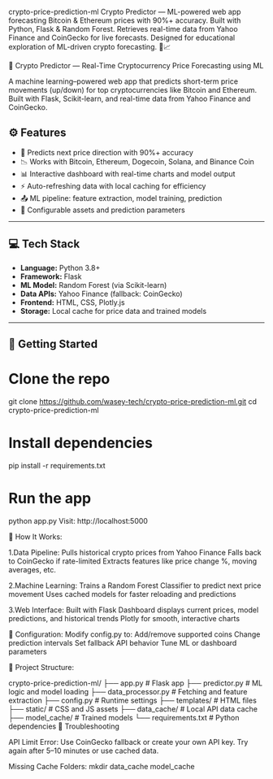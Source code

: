 crypto-price-prediction-ml
Crypto Predictor — ML-powered web app forecasting Bitcoin &amp; Ethereum prices with 90%+ accuracy. Built with Python, Flask &amp; Random Forest. Retrieves real-time data from Yahoo Finance and CoinGecko for live forecasts. Designed for educational exploration of ML-driven crypto forecasting. 🚀📈

🧠 Crypto Predictor — Real-Time Cryptocurrency Price Forecasting using ML

A machine learning–powered web app that predicts short-term price movements (up/down) for top cryptocurrencies like Bitcoin and Ethereum. Built with Flask, Scikit-learn, and real-time data from Yahoo Finance and CoinGecko.

## ⚙️ Features

- 🔮 Predicts next price direction with 90%+ accuracy
- 📉 Works with Bitcoin, Ethereum, Dogecoin, Solana, and Binance Coin
- 📊 Interactive dashboard with real-time charts and model output
- ⚡ Auto-refreshing data with local caching for efficiency
- 📤 ML pipeline: feature extraction, model training, prediction
- 🧰 Configurable assets and prediction parameters

---

## 💻 Tech Stack

- **Language:** Python 3.8+
- **Framework:** Flask
- **ML Model:** Random Forest (via Scikit-learn)
- **Data APIs:** Yahoo Finance (fallback: CoinGecko)
- **Frontend:** HTML, CSS, Plotly.js
- **Storage:** Local cache for price data and trained models

---

## 🚀 Getting Started


# Clone the repo
git clone https://github.com/wasey-tech/crypto-price-prediction-ml.git
cd crypto-price-prediction-ml

# Install dependencies
pip install -r requirements.txt

# Run the app
python app.py
Visit: http://localhost:5000

🧠 How It Works:

1.Data Pipeline:
Pulls historical crypto prices from Yahoo Finance
Falls back to CoinGecko if rate-limited
Extracts features like price change %, moving averages, etc.

2.Machine Learning:
Trains a Random Forest Classifier to predict next price movement
Uses cached models for faster reloading and predictions

3.Web Interface:
Built with Flask
Dashboard displays current prices, model predictions, and historical trends
Plotly for smooth, interactive charts

🔧 Configuration:
Modify config.py to:
Add/remove supported coins
Change prediction intervals
Set fallback API behavior
Tune ML or dashboard parameters

📁 Project Structure:

crypto-price-prediction-ml/
├── app.py               # Flask app
├── predictor.py         # ML logic and model loading
├── data_processor.py    # Fetching and feature extraction
├── config.py            # Runtime settings
├── templates/           # HTML files
├── static/              # CSS and JS assets
├── data_cache/          # Local API data cache
├── model_cache/         # Trained models
└── requirements.txt     # Python dependencies
🧯 Troubleshooting

API Limit Error:
Use CoinGecko fallback or create your own API key.
Try again after 5–10 minutes or use cached data.

Missing Cache Folders:
mkdir data_cache model_cache
